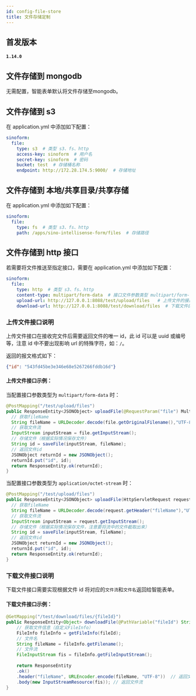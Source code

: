 ```yaml
---
id: config-file-store
title: 文件存储定制
---
```



## 首发版本

#### **`1.14.0`**

## 文件存储到 mongodb

无需配置，智能表单默认将文件存储至mongodb。

## 文件存储到 s3

在 application.yml 中添加如下配置：

```yaml
sinoform:
  file:
    type: s3  # 类型 s3、fs、http
    access-key: sinoform  # 用户名
    secret-key: sinoform  # 密码
    bucket: test  # 存储桶名称
    endpoint: http://172.28.174.5:9000/  # 存储地址
```

## 文件存储到 本地/共享目录/共享存储

在 application.yml 中添加如下配置：

```yaml
sinoform:
  file:
    type: fs  # 类型 s3、fs、http
    path: /apps/sino-intellisense-form/files  # 存储路径
```

## 文件存储到 http 接口

若需要将文件推送至指定接口，需要在 application.yml 中添加如下配置：

```yaml
sinoform:
  file:
    type: http  # 类型 s3、fs、http
    content-type: multipart/form-data  # 接口文件参数类型 multipart/form-data、application/octet-stream
    upload-url: http://127.0.0.1:8088/test/upload/files   # 上传文件的接口
    download-url: http://127.0.0.1:8088/test/download/files  # 下载文件的接口
```
### 上传文件接口说明

上传文件接口在接收完文件后需要返回文件的唯一 id，此 id 可以是 uuid 或编号等，注意 id 中不要出现影响 url 的特殊字符，如：`/`。

返回的报文格式如下：
```json
{"id": "543fd45be3e346e68e5267266fddb16d"}
```

#### 上传文件接口示例：

当配置接口参数类型为 `multipart/form-data` 时：

```java
@PostMapping("/test/upload/files")
public ResponseEntity<JSONObject> uploadFile(@RequestParam("file") MultipartFile file) {
  // 获取fileName
  String fileName = URLDecoder.decode(file.getOriginalFilename(),"UTF-8");
  // 获取文件流
  InputStream inputStream = file.getInputStream();
  // 存储文件（根据实际情况保存文件）
  String id = saveFile(inputStream, fileName);
  // 返回文件id
  JSONObject returnId = new JSONObject();
  returnId.put("id", id);
  return ResponseEntity.ok(returnId);
}

```

当配置接口参数类型为 `application/octet-stream` 时：

```java
@PostMapping("/test/upload/files")
public ResponseEntity<JSONObject> uploadFile(HttpServletRequest request) {
  // 获取fileName
  String fileName = URLDecoder.decode(request.getHeader("fileName"),"UTF-8");
  // 获取文件流
  InputStream inputStream = request.getInputStream();
  // 存储文件（根据实际情况保存文件，注意要将流中的文件截取出来）
  String id = saveFile(inputStream, fileName);
  // 返回文件id
  JSONObject returnId = new JSONObject();
  returnId.put("id", id);
  return ResponseEntity.ok(returnId);
}
```
### 下载文件接口说明

下载文件接口需要实现根据文件 id 将对应的`文件流`和`文件名`返回给智能表单。

#### 下载文件接口示例：

```java
@GetMapping("/test/download/files/{fileId}")
public ResponseEntity<Object> downloadFile(@PathVariable("fileId") String fileId)
    // 获取文件信息（自定义FileInfo）
    FileInfo fileInfo = getFileInfo(fileId);
    // 文件名
    String fileName = fileInfo.getFilename();
    // 文件流
    FileInputStream fis = fileInfo.getFileInputStream();
    
    return ResponseEntity
    .ok()
    .header("fileName", URLEncoder.encode(fileName, "UTF-8"))  // 返回文件名
    .body(new InputStreamResource(fis)); // 返回文件流
}
```
